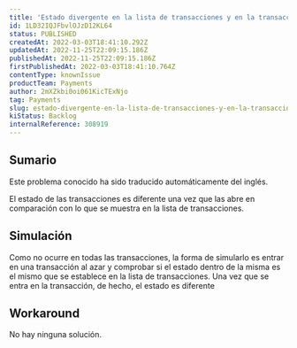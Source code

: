 ```yaml
---
title: 'Estado divergente en la lista de transacciones y en la transacción'
id: 1LD32IQJFbvlOJzD12KL64
status: PUBLISHED
createdAt: 2022-03-03T18:41:10.292Z
updatedAt: 2022-11-25T22:09:15.186Z
publishedAt: 2022-11-25T22:09:15.186Z
firstPublishedAt: 2022-03-03T18:41:10.764Z
contentType: knownIssue
productTeam: Payments
author: 2mXZkbi0oi061KicTExNjo
tag: Payments
slug: estado-divergente-en-la-lista-de-transacciones-y-en-la-transaccion
kiStatus: Backlog
internalReference: 308919
---
```


## Sumario

<div class="alert alert-info">
  <p>Este problema conocido ha sido traducido automáticamente del inglés.</p>
</div>


El estado de las transacciones es diferente una vez que las abre en comparación con lo que se muestra en la lista de transacciones.



## Simulación


Como no ocurre en todas las transacciones, la forma de simularlo es entrar en una transacción al azar y comprobar si el estado dentro de la misma es el mismo que se establece en la lista de transacciones.
Una vez que se entra en la transacción, de hecho, el estado es diferente



## Workaround


No hay ninguna solución.

